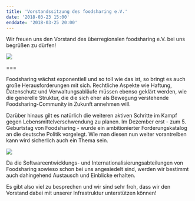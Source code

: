 ```yaml
---
title: 'Vorstandssitzung des foodsharing e.V.'
date: '2018-03-23 15:00'
enddate: '2018-03-25 20:00'
---
```


Wir freuen uns den Vorstand des überregionalen foodsharing e.V. bei uns begrüßen zu dürfen!

![](/pics/fsdeBoard17.jpg)

===

Foodsharing wächst exponentiell und so toll wie das ist, so bringt es auch große Herausforderungen mit sich. Rechtliche Aspekte wie Haftung, Datenschutz und Verwaltungsabläufe müssen ebenso geklärt werden, wie die generelle Struktur, die die sich eher als Bewegung verstehende Foodsharing-Community in Zukunft annehmen will.

Darüber hinaus gilt es natürlich die weiteren aktiven Schritte im Kampf gegen Lebensmittelverschwendung zu planen. Im Dezember erst - zum 5. Geburtstag von Foodsharing - wurde ein ambitionierter Forderungskatalog an die deutsche Politik vorgelegt. Wie man diesen nun weiter vorantreiben kann wird sicherlich auch ein Thema sein.

![](/pics/fsde5years.jpg)

Da die Softwareentwicklungs- und Internationalisierungsabteilungen von Foodsharing sowieso schon bei uns angesiedelt sind, werden wir bestimmt auch dahingehend Austausch und Einblicke erhalten.

Es gibt also viel zu besprechen und wir sind sehr froh, dass wir den Vorstand dabei mit unserer Infrastruktur unterstützen können!
